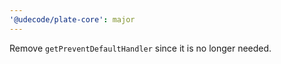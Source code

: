 ```yaml
---
'@udecode/plate-core': major
---
```


Remove `getPreventDefaultHandler` since it is no longer needed.
